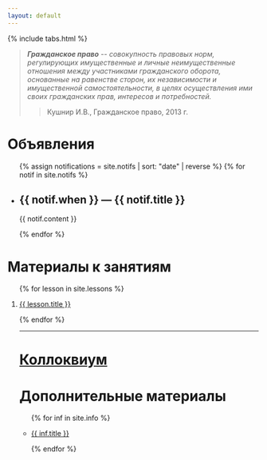 ```yaml
---
layout: default
---
```


{% include tabs.html %}

> _**Гражданское право** -- совокупность правовых норм, регулирующих
> имущественные и личные неимущественные отношения между участниками
> гражданского оборота, основанные на равенстве сторон, их независимости и
> имущественной самостоятельности, в целях осуществления ими своих гражданских
> прав, интересов и потребностей._
>
> > Кушнир И.В., Гражданское право, 2013 г.

<!-- <h1><a href="/sr">Самостоятельная работа</a></h1> -->

<h1>Объявления</h1>

<ul>

{% assign notifications = site.notifs | sort: "date" | reverse %}
{% for notif in site.notifs %}

  <li>
    <h2>{{ notif.when }} &mdash; {{ notif.title }}</h2>
    {{ notif.content }}
  </li>

{% endfor %}

</ul>

<h1>Материалы к занятиям</h1>

<ol>

{% for lesson in site.lessons %}

  <li>
    <a href="{{ lesson.url }}">
      {{ lesson.title }}
    </a>
  </li>

{% endfor %}

<hr />

<h1><a href="/colloc">Коллоквиум</a></h1>

<h1>Дополнительные материалы</h1>

<ul>

{% for inf in site.info %}

  <li>
    <a href="{{ inf.url }}">
      {{ inf.title }}
    </a>
  </li>

{% endfor %}

</ul>

<script>
// Get the element with id="defaultOpen" and click on it
document.getElementById("defaultOpen").click();
</script>
